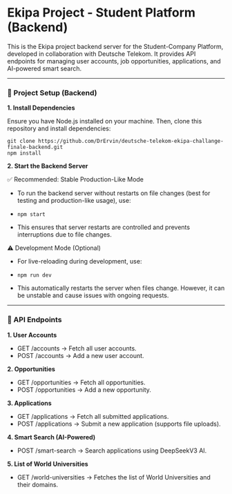 # Ekipa Project - Student Platform (Backend)

This is the Ekipa project backend server for the Student-Company Platform, developed in collaboration with Deutsche Telekom. It provides API endpoints for managing user accounts, job opportunities, applications, and AI-powered smart search.

---

### 🔧 Project Setup (Backend)

**1. Install Dependencies**

Ensure you have Node.js installed on your machine. Then, clone this repository and install dependencies:

```
git clone https://github.com/DrErvin/deutsche-telekom-ekipa-challange-finale-backend.git
npm install

```

**2. Start the Backend Server**

✅ Recommended: Stable Production-Like Mode

- To run the backend server without restarts on file changes (best for testing and production-like usage), use:

- ```
  npm start
  ```

- This ensures that server restarts are controlled and prevents interruptions due to file changes.

⚠️ Development Mode (Optional)

- For live-reloading during development, use:

- ```
  npm run dev
  ```

- This automatically restarts the server when files change.
  However, it can be unstable and cause issues with ongoing requests.

---

### 📌 API Endpoints

**1. User Accounts**

- GET /accounts → Fetch all user accounts.
- POST /accounts → Add a new user account.

**2. Opportunities**

- GET /opportunities → Fetch all opportunities.
- POST /opportunities → Add a new opportunity.

**3. Applications**

- GET /applications → Fetch all submitted applications.
- POST /applications → Submit a new application (supports file uploads).

**4. Smart Search (AI-Powered)**

- POST /smart-search → Search applications using DeepSeekV3 AI.

**5. List of World Universities**

- GET /world-universities → Fetches the list of World Universities and their domains.

